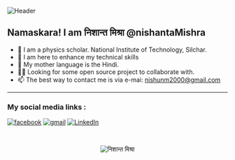 ![Header](https://media.giphy.com/media/3o7btOfPKQb7mCLxBu/giphy-downsized.gif)


## Namaskara! I am निशान्त मिश्रा @nishantaMishra 

- 🔭 I am a physics scholar. National Institute of Technology, Silchar.
- 🌱 I am here to enhance my technical skills
- 👯 My mother language is the Hindi. 
- 🤝🏻 Looking for some open source project to collaborate with.
- 📫 The best way to contact me is via e-mai: nishunm2000@gmail.com

<hr/>

### My social media links :
[![facebook](https://img.shields.io/badge/Facebook-1877F2?style=for-the-badge&logo=facebook&logoColor=white)](https://www.facebook.com/profile.php?id=100046365577017)
[![gmail](https://img.shields.io/badge/-GMAIL-D14836?style=for-the-badge&logo=gmail&logoColor=white)](mailto:nishunm2000@gmail.com)
[![LinkedIn](https://img.shields.io/badge/-LINKEDIN-0077B5?style=for-the-badge&logo=linkedin&logoColor=white)](https://l.facebook.com/l.php?u=https%3A%2F%2Flinkedin.com%2Fin%2F%25E0%25A4%25A8%25E0%25A4%25BF%25E0%25A4%25B6%25E0%25A4%25BE%25E0%25A4%25A8%25E0%25A5%258D%25E0%25A4%25A4-%25E0%25A4%25AE%25E0%25A4%25BF%25E0%25A4%25B6%25E0%25A5%258D%25E0%25A4%25B0%25E0%25A4%25BE%3Ffbclid%3DIwAR1wH0_o6OweHpAGyBDjZhU9wWCLER40-yUssC6GtDjFmw8qMBleIY_XOzs&h=AT1jGZ0vhFGVzIIIX2nf799oYA4zJtQI8a3cqqsnkpKETud6M2QLj8iSptVLqO9ctm2xMxRY3-4VyJ5SOIYvi1EjXGZbvOcwiHwbi_6dLFpLMgX4SKekLvuixlf_)


<br>
<p align="center"> <img src="https://komarev.com/ghpvc/?username=nishantaMishra&label=Profile%20Views&color=0e75b6&style=flat" alt="निशान्त मिश्रा" /> </p>

<br>

<!---
nishantaMishra/nishantaMishra is a ✨ special ✨ repository because its `README.md` (this file) appears on your GitHub profile.
You can click the Preview link to take a look at your changes.
--->
